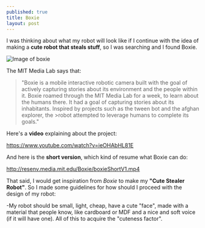 ```yaml
---
published: true
title: Boxie
layout: post
---
```

I was thinking about what my robot will look like if I continue with the idea of making a **cute robot that steals stuff**, so I was searching and I found Boxie.

![Image of boxie](http://resenv.media.mit.edu/Boxie/BoxieBasic.jpg)

The MIT Media Lab says that: 

>"Boxie is a mobile interactive robotic camera built with the goal of actively capturing stories about its environment and the people within it.
>Boxie roamed through the MIT Media Lab for a week, to learn about the humans there.
>It had a goal of capturing stories about its inhabitants. Inspired by projects such as the tween bot and the afghan explorer, the >robot attempted to leverage humans to complete its goals."

Here's a **video** explaining about the project:

<a href="https://www.youtube.com/watch?v=ieOHAbHL81E">https://www.youtube.com/watch?v=ieOHAbHL81E</a>

And here is the **short version**, which kind of resume what Boxie can do:

<a href="http://resenv.media.mit.edu/Boxie/boxieShortV1.mp4">http://resenv.media.mit.edu/Boxie/boxieShortV1.mp4</a>

That said, I would get inspiration from *Boxie* to make my **"Cute Stealer Robot"**. So I made some guidelines for how should I proceed with the design of my robot:

-My robot should be small, light, cheap, have a cute "face", made with a material that people know, like cardboard or MDF and a nice and soft voice (if it will have one). All of this to acquire the "cuteness factor".


